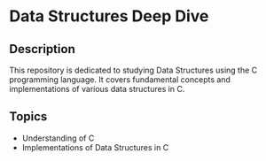 # Data Structures Deep Dive

## Description

This repository is dedicated to studying Data Structures using the C programming language. It covers fundamental concepts and implementations of various data structures in C.

## Topics

- Understanding of C
- Implementations of Data Structures in C